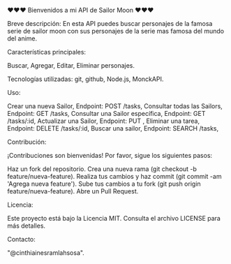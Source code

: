 
❤️❤️❤️ Bienvenidos a mi API de Sailor Moon ❤️❤️❤️



Breve descripción:
 En esta API puedes buscar personajes de la famosa serie de sailor moon con sus personajes de la serie mas famosa del mundo del anime. 

 

Características principales:

Buscar,
Agregar,
Editar,
Eliminar personajes.

Tecnologías utilizadas:
git,
github,
Node.js,
MonckAPI.

Uso:

Crear una nueva Sailor,
Endpoint: POST /tasks,
Consultar todas las Sailors,
Endpoint: GET /tasks,
Consultar una Sailor específica,
Endpoint: GET /tasks/:id,
Actualizar una Sailor,
Endpoint: PUT ,
Eliminar una tarea,
Endpoint: DELETE /tasks/:id,
Buscar una sailor,
Endpoint: SEARCH /tasks,


Contribución:

¡Contribuciones son bienvenidas! Por favor, sigue los siguientes pasos:

Haz un fork del repositorio.
Crea una nueva rama (git checkout -b feature/nueva-feature).
Realiza tus cambios y haz commit (git commit -am 'Agrega nueva feature').
Sube tus cambios a tu fork (git push origin feature/nueva-feature).
Abre un Pull Request.

Licencia:

Este proyecto está bajo la Licencia MIT. Consulta el archivo LICENSE para más detalles.

Contacto:

"@cinthiainesramlahsosa".